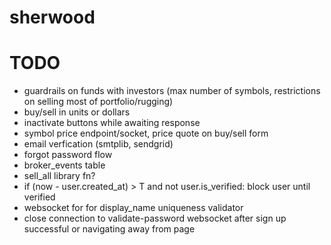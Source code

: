 # sherwood

# TODO
- guardrails on funds with investors (max number of symbols, restrictions on selling most of portfolio/rugging)
- buy/sell in units or dollars
- inactivate buttons while awaiting response
- symbol price endpoint/socket, price quote on buy/sell form
- email verfication (smtplib, sendgrid)
- forgot password flow
- broker_events table
- sell_all library fn?
- if (now - user.created_at) > T and not user.is_verified: block user until verified
- websocket for for display_name uniqueness validator
- close connection to validate-password websocket after sign up successful or navigating away from page